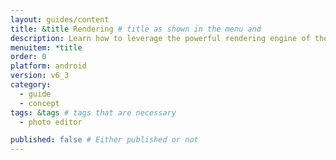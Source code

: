 ```yaml
---
layout: guides/content
title: &title Rendering # title as shown in the menu and 
description: Learn how to leverage the powerful rendering engine of the PhotoEditor SDK for Android and how to wire it with your own custom UI or no UI at all.
menuitem: *title
order: 0
platform: android
version: v6_3
category: 
  - guide
  - concept
tags: &tags # tags that are necessary
  - photo editor 

published: false # Either published or not 
---
```

